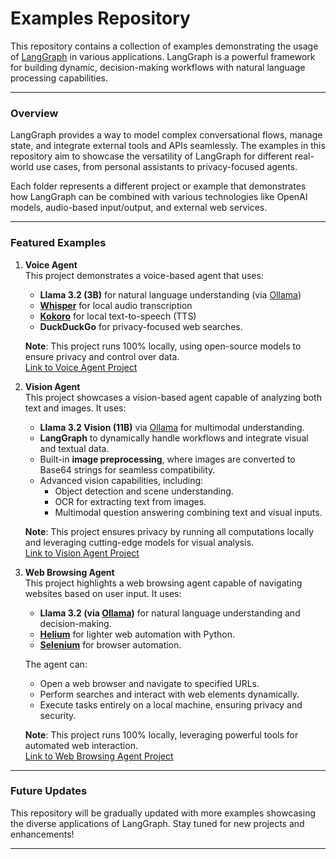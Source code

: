 # **Examples Repository**

This repository contains a collection of examples demonstrating the usage of [LangGraph](https://github.com/langchain-ai/langgraph) in various applications. LangGraph is a powerful framework for building dynamic, decision-making workflows with natural language processing capabilities.

---

### **Overview**  
LangGraph provides a way to model complex conversational flows, manage state, and integrate external tools and APIs seamlessly. The examples in this repository aim to showcase the versatility of LangGraph for different real-world use cases, from personal assistants to privacy-focused agents.  

Each folder represents a different project or example that demonstrates how LangGraph can be combined with various technologies like OpenAI models, audio-based input/output, and external web services.

---

### **Featured Examples**

1. **Voice Agent**  
   This project demonstrates a voice-based agent that uses:  
   - **Llama 3.2 (3B)** for natural language understanding (via [Ollama](https://ollama.com/library/llama3.2))  
   - **[Whisper](https://github.com/openai/whisper)** for local audio transcription  
   - **[Kokoro](https://huggingface.co/hexgrad/Kokoro-82M)** for local text-to-speech (TTS)  
   - **DuckDuckGo** for privacy-focused web searches.  

   **Note**: This project runs 100% locally, using open-source models to ensure privacy and control over data.  
   [Link to Voice Agent Project](https://github.com/cris-m/langraph_examples/blob/main/voice_agent/voice_agent.ipynb)

2. **Vision Agent**  
   This project showcases a vision-based agent capable of analyzing both text and images. It uses:  
   - **Llama 3.2 Vision (11B)** via [Ollama](https://ollama.com/library/llama3.2-vision) for multimodal understanding.  
   - **LangGraph** to dynamically handle workflows and integrate visual and textual data.  
   - Built-in **image preprocessing**, where images are converted to Base64 strings for seamless compatibility.  
   - Advanced vision capabilities, including:  
     - Object detection and scene understanding.  
     - OCR for extracting text from images.  
     - Multimodal question answering combining text and visual inputs.  

   **Note**: This project ensures privacy by running all computations locally and leveraging cutting-edge models for visual analysis.  
   [Link to Vision Agent Project](https://github.com/cris-m/langraph_examples/blob/main/vision_agent/vision_agent.ipynb)

3. **Web Browsing Agent**  
   This project highlights a web browsing agent capable of navigating websites based on user input. It uses:  
   - **Llama 3.2 (via [Ollama](https://ollama.com/library/llama3.2))** for natural language understanding and decision-making. 
   - **[Helium](https://github.com/mherrmann/helium)** for lighter web automation with Python.  
   - **[Selenium](https://selenium-python.readthedocs.io/)** for browser automation.  

   The agent can:
   - Open a web browser and navigate to specified URLs.  
   - Perform searches and interact with web elements dynamically.  
   - Execute tasks entirely on a local machine, ensuring privacy and security.

   **Note**: This project runs 100% locally, leveraging powerful tools for automated web interaction.  
   [Link to Web Browsing Agent Project](https://github.com/cris-m/langraph_examples/blob/main/web_browsing_agent/web_browsing_agent.ipynb)

---

### **Future Updates**  
This repository will be gradually updated with more examples showcasing the diverse applications of LangGraph. Stay tuned for new projects and enhancements!

---

